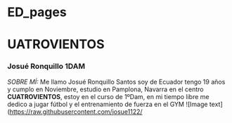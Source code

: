 # ED_pages
# UATROVIENTOS
### Josué Ronquillo 1DAM 
*SOBRE MÍ:*
Me llamo Josué Ronquillo Santos soy de Ecuador tengo 19 años y cumplo en Noviembre, estudio en Pamplona, Navarra en el centro **CUATROVIENTOS**, estoy en el curso de 1ºDam, en mi tiempo libre me dedico a jugar fútbol y el entrenamiento de fuerza en el GYM
![Image text](https://raw.githubusercontent.com/josue1122/
